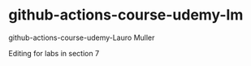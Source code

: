 # github-actions-course-udemy-lm
github-actions-course-udemy-Lauro Muller

Editing for labs in section 7 
